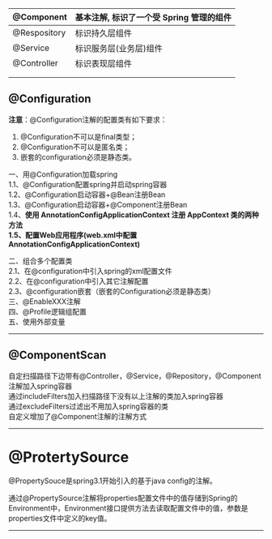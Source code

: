 | @Component | 基本注解, 标识了一个受 Spring 管理的组件 |
| :--- | :--- |
| @Respository | 标识持久层组件 |
| @Service | 标识服务层\(业务层\)组件 |
| @Controller | 标识表现层组件 |
|  |  |
|  |  |

## 

## 

## 

## @Configuration

**注意**：@Configuration注解的配置类有如下要求：

1. @Configuration不可以是final类型；
2. @Configuration不可以是匿名类；
3. 嵌套的configuration必须是静态类。

一、用@Configuration加载spring  
1.1、@Configuration配置spring并启动spring容器  
1.2、@Configuration启动容器+@Bean注册Bean  
1.3、@Configuration启动容器+@Component注册Bean  
1.4、**使用 AnnotationConfigApplicationContext 注册 AppContext 类的两种方法  
1.5、配置Web应用程序\(web.xml中配置AnnotationConfigApplicationContext\)**

二、组合多个配置类  
2.1、在@configuration中引入spring的xml配置文件  
2.2、在@configuration中引入其它注解配置  
2.3、@configuration嵌套（嵌套的Configuration必须是静态类）  
三、@EnableXXX注解  
四、@Profile逻辑组配置  
五、使用外部变量

---

## **@ComponentScan**

自定扫描路径下边带有@Controller，@Service，@Repository，@Component注解加入spring容器  
通过includeFilters加入扫描路径下没有以上注解的类加入spring容器  
通过excludeFilters过滤出不用加入spring容器的类  
自定义增加了@Component注解的注解方式

---

# @ProtertySource

@PropertySouce是spring3.1开始引入的基于java config的注解。

通过@PropertySource注解将properties配置文件中的值存储到Spring的 Environment中，Environment接口提供方法去读取配置文件中的值，参数是properties文件中定义的key值。

---




